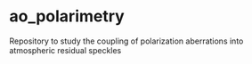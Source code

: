 # ao_polarimetry
Repository to study the coupling of polarization aberrations into atmospheric residual speckles
